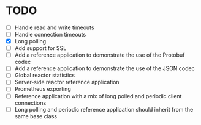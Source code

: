 TODO
====

- [ ] Handle read and write timeouts
- [ ] Handle connection timeouts
- [x] Long polling
- [ ] Add support for SSL
- [ ] Add a reference application to demonstrate the use of the Protobuf codec
- [ ] Add a reference application to demonstrate the use of the JSON codec
- [ ] Global reactor statistics
- [ ] Server-side reactor reference application
- [ ] Prometheus exporting
- [ ] Reference application with a mix of long polled and periodic client connections
- [ ] Long polling and periodic reference application should inherit from the same base class
